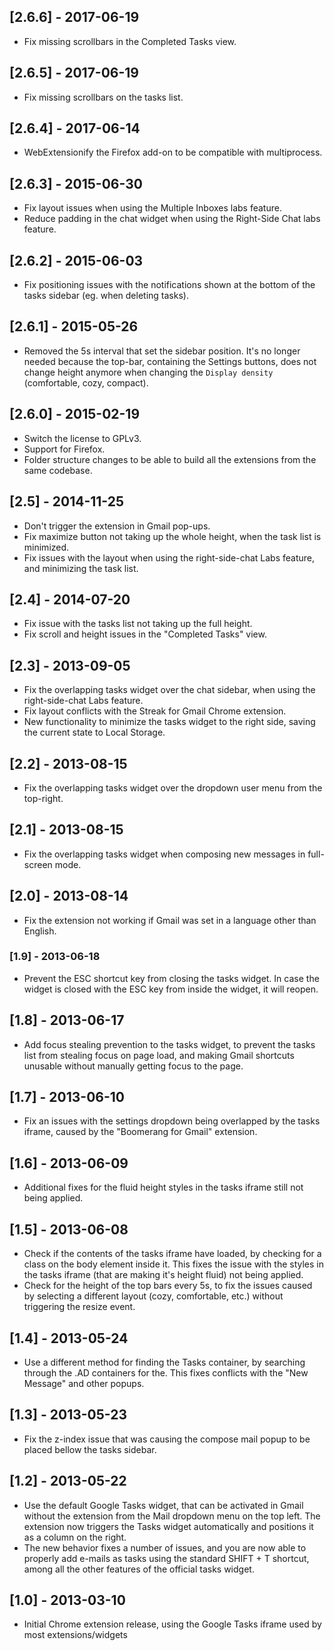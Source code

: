 ## [2.6.6] - 2017-06-19

* Fix missing scrollbars in the Completed Tasks view.

## [2.6.5] - 2017-06-19

* Fix missing scrollbars on the tasks list.

## [2.6.4] - 2017-06-14

* WebExtensionify the Firefox add-on to be compatible with multiprocess.

## [2.6.3] - 2015-06-30

* Fix layout issues when using the Multiple Inboxes labs feature.
* Reduce padding in the chat widget when using the Right-Side Chat labs feature.

## [2.6.2] - 2015-06-03

* Fix positioning issues with the notifications shown at the bottom of the tasks sidebar (eg. when deleting tasks).


## [2.6.1] - 2015-05-26

* Removed the 5s interval that set the sidebar position. It's no longer needed because the top-bar, containing the Settings buttons, does not change height anymore when changing the `Display density` (comfortable, cozy, compact).


## [2.6.0] - 2015-02-19

* Switch the license to GPLv3.
* Support for Firefox.
* Folder structure changes to be able to build all the extensions from the same codebase.

## [2.5] - 2014-11-25

* Don't trigger the extension in Gmail pop-ups.
* Fix maximize button not taking up the whole height, when the task list is minimized.
* Fix issues with the layout when using the right-side-chat Labs feature, and minimizing the task list.

## [2.4] - 2014-07-20

* Fix issue with the tasks list not taking up the full height.
* Fix scroll and height issues in the "Completed Tasks" view.

## [2.3] - 2013-09-05

* Fix the overlapping tasks widget over the chat sidebar, when using the right-side-chat Labs feature.
* Fix layout conflicts with the Streak for Gmail Chrome extension.
* New functionality to minimize the tasks widget to the right side, saving the current state to Local Storage.

## [2.2] - 2013-08-15

* Fix the overlapping tasks widget over the dropdown user menu from the top-right.

## [2.1] - 2013-08-15

* Fix the overlapping tasks widget when composing new messages in full-screen mode.

## [2.0] - 2013-08-14

* Fix the extension not working if Gmail was set in a language other than English.

### [1.9] - 2013-06-18

* Prevent the ESC shortcut key from closing the tasks widget. In case the widget is closed with the ESC key from inside the widget, it will reopen.

## [1.8] - 2013-06-17

* Add focus stealing prevention to the tasks widget, to prevent the tasks list from stealing focus on page load, and making Gmail shortcuts unusable without manually getting focus to the page.

## [1.7] - 2013-06-10

* Fix an issues with the settings dropdown being overlapped by the tasks iframe, caused by the "Boomerang for Gmail" extension.

## [1.6] - 2013-06-09

* Additional fixes for the fluid height styles in the tasks iframe still not being applied.

## [1.5] - 2013-06-08

* Check if the contents of the tasks iframe have loaded, by checking for a class on the body element inside it. This fixes the issue with the styles in the tasks iframe (that are making it's height fluid) not being applied.
* Check for the height of the top bars every 5s, to fix the issues caused by selecting a different layout (cozy, comfortable, etc.) without triggering the resize event.

## [1.4] - 2013-05-24

* Use a different method for finding the Tasks container, by searching through the .AD containers for the. This fixes conflicts with the "New Message" and other popups.

## [1.3] - 2013-05-23

* Fix the z-index issue that was causing the compose mail popup to be placed bellow the tasks sidebar.

## [1.2] - 2013-05-22

* Use the default Google Tasks widget, that can be activated in Gmail without the extension from the Mail dropdown menu on the top left. The extension now triggers the Tasks widget automatically and positions it as a column on the right.
* The new behavior fixes a number of issues, and you are now able to properly add e-mails as tasks using the standard SHIFT + T shortcut, among all the other features of the official tasks widget.

## [1.0] - 2013-03-10

* Initial Chrome extension release, using the Google Tasks iframe used by most extensions/widgets
